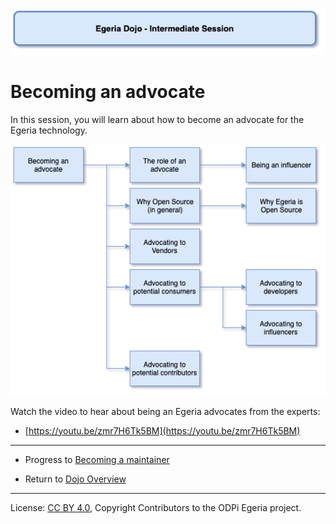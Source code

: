 <!-- SPDX-License-Identifier: CC-BY-4.0 -->
<!-- Copyright Contributors to the ODPi Egeria project 2020. -->

![Blue - Intermediate sessions](egeria-dojo-session-coding-blue-intermediate-session.png)

# Becoming an advocate

In this session, you will learn about how to become an advocate for the Egeria technology.

![Becoming an advocate](egeria-dojo-day-3-1-becoming-an-advocate.png)

Watch the video to hear about being an Egeria advocates from the experts:

* [https://youtu.be/zmr7H6Tk5BM](https://youtu.be/zmr7H6Tk5BM)

----
* Progress to [Becoming a maintainer](egeria-dojo-day-3-2-becoming-a-maintainer.md)

* Return to [Dojo Overview](.)

----
License: [CC BY 4.0](https://creativecommons.org/licenses/by/4.0/),
Copyright Contributors to the ODPi Egeria project.